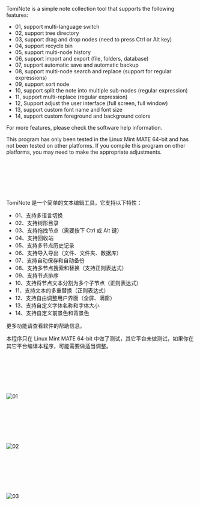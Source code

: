 TomiNote is a simple note collection tool that supports the following features:

- 01, support multi-language switch
- 02, support tree directory
- 03, support drag and drop nodes (need to press Ctrl or Alt key)
- 04, support recycle bin
- 05, support multi-node history
- 06, support import and export (file, folders, database)
- 07, support automatic save and automatic backup
- 08, support multi-node search and replace (support for regular expressions)
- 09, support sort node
- 10, support split the note into multiple sub-nodes (regular expression)
- 11, support multi-replace (regular expression)
- 12, Support adjust the user interface (full screen, full window)
- 13, support custom font name and font size
- 14, support custom foreground and background colors


For more features, please check the software help information.

This program has only been tested in the Linux Mint MATE 64-bit and has not been tested on other platforms. If you compile this program on other platforms, you may need to make the appropriate adjustments.

　

　

　

TomiNote 是一个简单的文本编辑工具，它支持以下特性：

- 01、支持多语言切换
- 02、支持树形目录
- 03、支持拖拽节点（需要按下 Ctrl 或 Alt 键）
- 04、支持回收站
- 05、支持多节点历史记录
- 06、支持导入导出（文件、文件夹、数据库）
- 07、支持自动保存和自动备份
- 08、支持多节点搜索和替换（支持正则表达式）
- 09、支持节点排序
- 10、支持将节点文本分割为多个子节点（正则表达式）
- 11、支持文本的多重替换（正则表达式）
- 12、支持自由调整用户界面（全屏、满窗）
- 13、支持自定义字体名称和字体大小
- 14、支持自定义前景色和背景色

更多功能请查看软件的帮助信息。

本程序只在 Linux Mint MATE 64-bit 中做了测试，其它平台未做测试，如果你在其它平台编译本程序，可能需要做适当调整。

　

　

　


![01](https://github.com/tomitomy/TomiNote/blob/master/images/01.gif)

　

　

　


![02](https://github.com/tomitomy/TomiNote/blob/master/images/02.gif)

　

　

　


![03](https://github.com/tomitomy/TomiNote/blob/master/images/03.gif)
